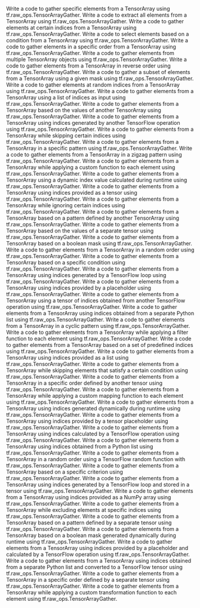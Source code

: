 Write a code to gather specific elements from a TensorArray using tf.raw_ops.TensorArrayGather.
Write a code to extract all elements from a TensorArray using tf.raw_ops.TensorArrayGather.
Write a code to gather elements at certain indices from a TensorArray using tf.raw_ops.TensorArrayGather.
Write a code to select elements based on a condition from a TensorArray using tf.raw_ops.TensorArrayGather.
Write a code to gather elements in a specific order from a TensorArray using tf.raw_ops.TensorArrayGather.
Write a code to gather elements from multiple TensorArray objects using tf.raw_ops.TensorArrayGather.
Write a code to gather elements from a TensorArray in reverse order using tf.raw_ops.TensorArrayGather.
Write a code to gather a subset of elements from a TensorArray using a given mask using tf.raw_ops.TensorArrayGather.
Write a code to gather elements at random indices from a TensorArray using tf.raw_ops.TensorArrayGather.
Write a code to gather elements from a TensorArray using a list of indices as input using tf.raw_ops.TensorArrayGather.
Write a code to gather elements from a TensorArray based on the values of another TensorArray using tf.raw_ops.TensorArrayGather.
Write a code to gather elements from a TensorArray using indices generated by another TensorFlow operation using tf.raw_ops.TensorArrayGather.
Write a code to gather elements from a TensorArray while skipping certain indices using tf.raw_ops.TensorArrayGather.
Write a code to gather elements from a TensorArray in a specific pattern using tf.raw_ops.TensorArrayGather.
Write a code to gather elements from a TensorArray in a zigzag pattern using tf.raw_ops.TensorArrayGather.
Write a code to gather elements from a TensorArray while applying a custom function to each element using tf.raw_ops.TensorArrayGather.
Write a code to gather elements from a TensorArray using a dynamic index value calculated during runtime using tf.raw_ops.TensorArrayGather.
Write a code to gather elements from a TensorArray using indices provided as a tensor using tf.raw_ops.TensorArrayGather.
Write a code to gather elements from a TensorArray while ignoring certain indices using tf.raw_ops.TensorArrayGather.
Write a code to gather elements from a TensorArray based on a pattern defined by another TensorArray using tf.raw_ops.TensorArrayGather.
Write a code to gather elements from a TensorArray based on the values of a separate tensor using tf.raw_ops.TensorArrayGather.
Write a code to gather elements from a TensorArray based on a boolean mask using tf.raw_ops.TensorArrayGather.
Write a code to gather elements from a TensorArray in a random order using tf.raw_ops.TensorArrayGather.
Write a code to gather elements from a TensorArray based on a specific condition using tf.raw_ops.TensorArrayGather.
Write a code to gather elements from a TensorArray using indices generated by a TensorFlow loop using tf.raw_ops.TensorArrayGather.
Write a code to gather elements from a TensorArray using indices provided by a placeholder using tf.raw_ops.TensorArrayGather.
Write a code to gather elements from a TensorArray using a tensor of indices obtained from another TensorFlow operation using tf.raw_ops.TensorArrayGather.
Write a code to gather elements from a TensorArray using indices obtained from a separate Python list using tf.raw_ops.TensorArrayGather.
Write a code to gather elements from a TensorArray in a cyclic pattern using tf.raw_ops.TensorArrayGather.
Write a code to gather elements from a TensorArray while applying a filter function to each element using tf.raw_ops.TensorArrayGather.
Write a code to gather elements from a TensorArray based on a set of predefined indices using tf.raw_ops.TensorArrayGather.
Write a code to gather elements from a TensorArray using indices provided as a list using tf.raw_ops.TensorArrayGather.
Write a code to gather elements from a TensorArray while skipping elements that satisfy a certain condition using tf.raw_ops.TensorArrayGather.
Write a code to gather elements from a TensorArray in a specific order defined by another tensor using tf.raw_ops.TensorArrayGather.
Write a code to gather elements from a TensorArray while applying a custom mapping function to each element using tf.raw_ops.TensorArrayGather.
Write a code to gather elements from a TensorArray using indices generated dynamically during runtime using tf.raw_ops.TensorArrayGather.
Write a code to gather elements from a TensorArray using indices provided by a tensor placeholder using tf.raw_ops.TensorArrayGather.
Write a code to gather elements from a TensorArray using indices calculated by a TensorFlow operation using tf.raw_ops.TensorArrayGather.
Write a code to gather elements from a TensorArray using indices obtained from a Python list using tf.raw_ops.TensorArrayGather.
Write a code to gather elements from a TensorArray in a random order using a TensorFlow random function with tf.raw_ops.TensorArrayGather.
Write a code to gather elements from a TensorArray based on a specific criterion using tf.raw_ops.TensorArrayGather.
Write a code to gather elements from a TensorArray using indices generated by a TensorFlow loop and stored in a tensor using tf.raw_ops.TensorArrayGather.
Write a code to gather elements from a TensorArray using indices provided as a NumPy array using tf.raw_ops.TensorArrayGather.
Write a code to gather elements from a TensorArray while excluding elements at specific indices using tf.raw_ops.TensorArrayGather.
Write a code to gather elements from a TensorArray based on a pattern defined by a separate tensor using tf.raw_ops.TensorArrayGather.
Write a code to gather elements from a TensorArray based on a boolean mask generated dynamically during runtime using tf.raw_ops.TensorArrayGather.
Write a code to gather elements from a TensorArray using indices provided by a placeholder and calculated by a TensorFlow operation using tf.raw_ops.TensorArrayGather.
Write a code to gather elements from a TensorArray using indices obtained from a separate Python list and converted to a TensorFlow tensor using tf.raw_ops.TensorArrayGather.
Write a code to gather elements from a TensorArray in a specific order defined by a separate tensor using tf.raw_ops.TensorArrayGather.
Write a code to gather elements from a TensorArray while applying a custom transformation function to each element using tf.raw_ops.TensorArrayGather.